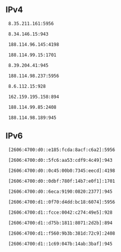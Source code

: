 ## IPv4
```
 8.35.211.161:5956
```
```
 8.34.146.15:943
```
```
 188.114.96.145:4198
```
```
 188.114.99.15:1701
```
```
 8.39.204.41:945
```
```
 188.114.98.237:5956
```
```
 8.6.112.15:928
```
```
 162.159.195.158:894
```
```
 188.114.99.85:2408
```
```
 188.114.98.189:945
```

## IPv6
```
 [2606:4700:d0::e185:fcda:8acf:c6a2]:5956
```
```
 [2606:4700:d0::5fc6:aa53:cdf9:4c49]:943
```
```
 [2606:4700:d0::0c45:00b0:7345:eecd]:4198
```
```
 [2606:4700:d0::0dbf:780f:14b7:e0f1]:1701
```
```
 [2606:4700:d0::6eca:9190:0820:2377]:945
```
```
 [2606:4700:d1::0f70:d4dd:bc18:6074]:5956
```
```
 [2606:4700:d1::fcce:0042:c274:49e5]:928
```
```
 [2606:4700:d1::d75b:1811:8071:2d2b]:894
```
```
 [2606:4700:d1::f560:9b3b:381d:72c9]:2408
```
```
 [2606:4700:d1::1c69:047b:14ab:3baf]:945
```
